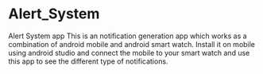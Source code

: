 # Alert_System
Alert System app
This is an notification generation app which works as a combination of android mobile and android smart watch.
Install it on mobile using android studio and connect the mobile to your smart watch and use this app to see the different type of notifications.

